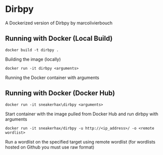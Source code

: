 # Dirbpy

A Dockerized version of Dirbpy by marcolivierbouch

## Running with Docker (Local Build)

```
docker build -t dirbpy .
```

Building the image (locally)

```
docker run -it dirbpy <arguments>
```

Running the Docker container with arguments

## Running with Docker (Docker Hub)

```
docker run -it sneakerhax\dirbpy <arguments>
```

Start container with the image pulled from Docker Hub and run dirbpy with arguments

```
docker run -it sneakerhax/dirbpy -u http://<ip_address>/ -o <remote wordlist>
```

Run a wordlist on the specified target using remote wordlist (for wordlists hosted on Github you must use raw format)
